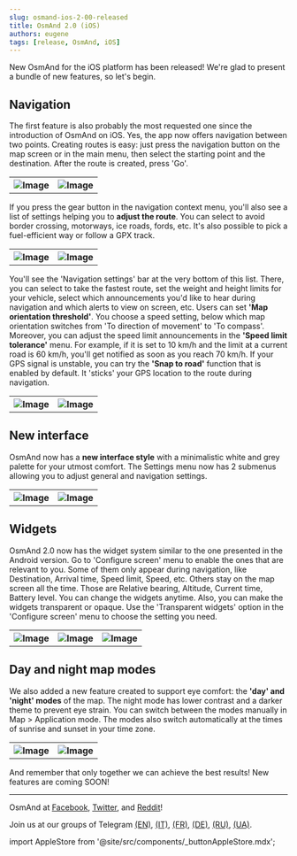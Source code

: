 ```yaml
---
slug: osmand-ios-2-00-released
title: OsmAnd 2.0 (iOS)
authors: eugene
tags: [release, OsmAnd, iOS]
---
```


New OsmAnd for the iOS platform has been released! We're glad to present a bundle of new features, so let's begin.

<!--truncate-->

## Navigation

The first feature is also probably the most requested one since the introduction of OsmAnd on iOS.  Yes, the app now offers navigation between two points. Creating routes is easy: just press the navigation button on the map screen or in the main menu, then select the starting point and the destination. After the route is created, press 'Go'.

<table>
  <tr>
    <th><img src={require('./navigat-1.png').default} alt="Image"/></th>
    <th><img src={require('./navigat-2.png').default} alt="Image"/></th>
    </tr>
</table> 

If you press the gear button in the navigation context menu, you'll also see a list of settings helping you to <b>adjust the route</b>. You can select to avoid border crossing,  motorways, ice roads, fords, etc. It's also possible to pick a fuel-efficient way or follow a GPX track.

<table>
  <tr>
    <th><img src={require('./navigat-3.png').default} alt="Image"/></th>
    <th><img src={require('./navigat-4.png').default} alt="Image"/></th>
    </tr>
</table> 

You'll see the 'Navigation settings' bar at the very bottom of this list. There, you can select to take the fastest route, set the weight and height limits for your vehicle, select which announcements you'd like to hear during navigation and which alerts to view on screen, etc.
Users can set <b>'Map orientation threshold'</b>. You choose a speed setting, below which map orientation switches from 'To direction of movement' to 'To compass'.
Moreover, you can adjust the speed limit announcements in the <b>'Speed limit tolerance'</b> menu. For example, if it is set to 10 km/h and the limit at a current road is 60 km/h, you'll get notified as soon as you reach 70 km/h.
If your GPS signal is unstable, you can try the <b>'Snap to road'</b> function that is enabled by default. It 'sticks' your GPS location to the route during navigation.

<table>
  <tr>
    <th><img src={require('./navigat-5.png').default} alt="Image"/></th>
    <th><img src={require('./navigat-6.png').default} alt="Image"/></th>
    </tr>
</table> 

## New interface

OsmAnd now has a <b>new interface style</b> with a minimalistic white and grey palette for your utmost comfort. The  Settings menu now has 2 submenus allowing you to adjust general and navigation settings.

<table>
  <tr>
    <th><img src={require('./interf-1.png').default} alt="Image"/></th>
    <th><img src={require('./interf-2.png').default} alt="Image"/></th>
    </tr>
</table> 

## Widgets

OsmAnd 2.0 now has the widget system similar to the one presented in the Android version. Go to 'Configure screen' menu to enable the ones that are relevant to you. Some of them only appear during navigation, like Destination, Arrival time, Speed limit, Speed, etc. Others stay on the map screen all the time. Those are Relative bearing, Altitude, Current time, Battery level.
You can change the widgets anytime. Also, you can make the widgets transparent or opaque. Use the 'Transparent widgets' option in the 'Configure screen' menu to choose the setting you need.

<table>
  <tr>
    <th><img src={require('./ios-2-0_1.png').default} alt="Image"/></th>
    <th><img src={require('./ios-2-0_2.png').default} alt="Image"/></th>
    <th><img src={require('./ios-2-0_3.png').default} alt="Image"/></th>
    </tr>
</table> 


## Day and night map modes

We also added a new feature created to support eye comfort: the <b>'day' and 'night' modes</b> of the map. The night mode has lower contrast and a darker theme to prevent eye strain. You can switch between the modes manually in Map > Application mode. The modes also switch automatically at the times of sunrise and sunset in your time zone.

<table>
  <tr>
    <th><img src={require('./theme-2.png').default} alt="Image"/></th>
    <th><img src={require('./theme-1.png').default} alt="Image"/></th>
    </tr>
</table> 


And remember that only together we can achieve the best results!
New features are coming SOON!

____________________________ 

<p>OsmAnd at <a href="https://www.facebook.com/osmandapp/">Facebook</a>, <a href="https://www.twitter.com/osmandapp/">Twitter</a>, and <a href="https://www.reddit.com/r/OsmAnd/">Reddit</a>!</p>
 <p>Join us at our groups of Telegram <a href="https://t.me/OsmAndMaps">(EN)</a>, <a href="https://t.me/itosmand">(IT)</a>,  <a href="https://t.me/frosmand">(FR)</a>, <a href="https://t.me/deosmand">(DE)</a>, <a href="https://t.me/ruosmand">(RU)</a>, <a href="https://t.me/uaosmand">(UA)</a>.</p>


import AppleStore from '@site/src/components/_buttonAppleStore.mdx';

<AppleStore/>